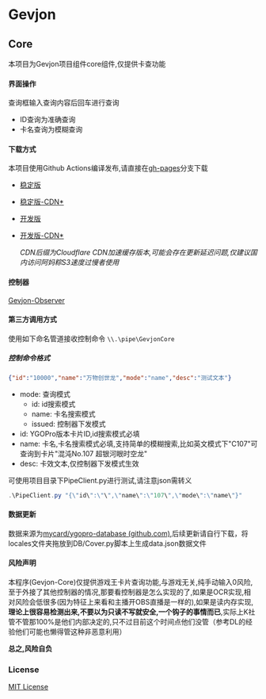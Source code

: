# Gevjon

## Core

本项目为Gevjon项目组件core组件,仅提供卡查功能

#### 界面操作

查询框输入查询内容后回车进行查询

- ID查询为准确查询
- 卡名查询为模糊查询

#### 下载方式

本项目使用Github Actions编译发布,请直接在[gh-pages](https://github.com/RyoLee/Gevjon/tree/gh-pages)分支下载

- [稳定版](https://github.com/RyoLee/Gevjon/raw/gh-pages/Gevjon.7z)

- [稳定版-CDN*](https://raw.githubusercontents.com/RyoLee/Gevjon/gh-pages/Gevjon.7z)

- [开发版](https://github.com/RyoLee/Gevjon/raw/gh-pages/Gevjon-dev.7z)

- [开发版-CDN*](https://raw.githubusercontents.com/RyoLee/Gevjon/gh-pages/Gevjon-dev.7z)
  
    *CDN后缀为Cloudflare CDN加速缓存版本,可能会存在更新延迟问题,仅建议国内访问阿妈粽S3速度过慢者使用*

#### 控制器

[Gevjon-Observer](https://github.com/RyoLee/Gevjon-Observer)

#### 第三方调用方式

使用如下命名管道接收控制命令
```\\.\pipe\GevjonCore```

##### 控制命令格式

```json
{"id":"10000","name":"万物创世龙","mode":"name","desc":"测试文本"}
```

- mode: 查询模式
  - id: id搜索模式
  - name: 卡名搜索模式
  - issued: 控制器下发模式
- id: YGOPro版本卡片ID,id搜索模式必填
- name: 卡名,卡名搜索模式必填,支持简单的模糊搜索,比如英文模式下"C107"可查询到卡片"混沌No.107 超银河眼时空龙"
- desc: 卡效文本,仅控制器下发模式生效

可使用项目目录下PipeClient.py进行测试,请注意json需转义

```powershell
.\PipeClient.py "{\"id\":\"\",\"name\":\"107\",\"mode\":\"name\"}"
```

#### 数据更新

数据来源为[mycard/ygopro-database (github.com)](https://github.com/mycard/ygopro-database),后续更新请自行下载，将locales文件夹拖放到DB/Cover.py脚本上生成data.json数据文件

#### 风险声明

本程序(Gevjon-Core)仅提供游戏王卡片查询功能,与游戏无关,纯手动输入0风险,至于外接了其他控制器的情况,那要看控制器是怎么实现的了,如果是OCR实现,相对风险会低很多(因为特征上来看和主播开OBS直播是一样的),如果是读内存实现,**理论上很容易检测出来,不要以为只读不写就安全,一个钩子的事情而已**,实际上K社管不管那100%是他们内部决定的,只不过目前这个时间点他们没管（参考DL的经验他们可能也懒得管这种非恶意利用）

**总之,风险自负**

### License

[MIT License](https://github.com/RyoLee/Gevjon/blob/master/LICENSE)